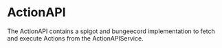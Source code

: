 # ActionAPI
The ActionAPI contains a spigot and bungeecord implementation to fetch and execute Actions from the ActionAPIService.
